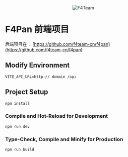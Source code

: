 <center>
   <img src="https://www.f4team.cn/logo/logo-hdpi.png" alt="F4Team" />
</center>

# F4Pan 前端项目

后端项目在： [https://github.com/f4team-cn/f4pan](https://github.com/f4team-cn/f4pan)

## Modify Environment

```
VITE_API_URL=http:// domain /api
```

## Project Setup

```sh
npm install
```

### Compile and Hot-Reload for Development

```sh
npm run dev
```

### Type-Check, Compile and Minify for Production

```sh
npm run build
```
